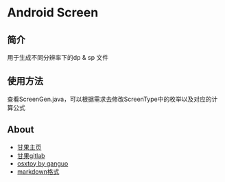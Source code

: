 # Android Screen  

## 简介
用于生成不同分辨率下的dp & sp 文件

## 使用方法
查看ScreenGen.java，可以根据需求去修改ScreenType中的枚举以及对应的计算公式
 
## About
+ [甘果主页](http://ganguo.io/)  
+ [甘果gitlab](https://gitlab.cngump.com/)  
+ [osxtoy by ganguo](http://www.osxtoy.com/)  
+ [markdown格式](http://doc.gitlab.com/ce/markdown/markdown.html)  
